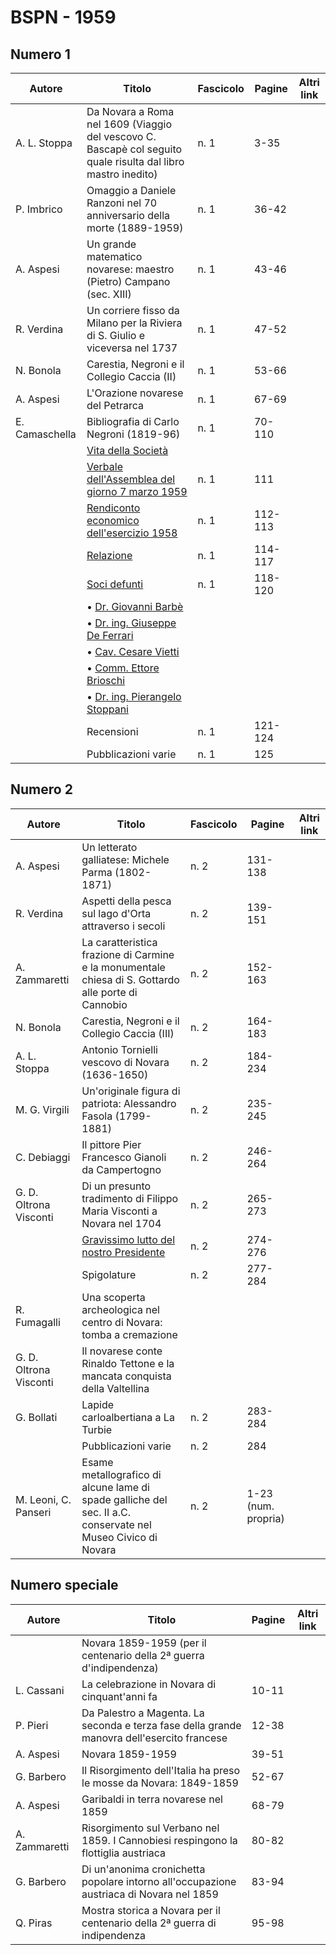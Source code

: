 # BSPN - 1959

## Numero 1

| Autore         | Titolo                                                                                                        | Fascicolo | Pagine  | Altri link |
|----------------|---------------------------------------------------------------------------------------------------------------|-----------|---------|------------|
| A. L. Stoppa   | Da Novara a Roma nel 1609 (Viaggio del vescovo C. Bascapè col seguito quale risulta dal libro mastro inedito) | n. 1      | 3-35    |            |
| P. Imbrico     | Omaggio a Daniele Ranzoni nel 70 anniversario della morte (1889-1959)                                         | n. 1      | 36-42   |            |
| A. Aspesi      | Un grande matematico novarese: maestro (Pietro) Campano (sec. XIII)                                           | n. 1      | 43-46   |            |
| R. Verdina     | Un corriere fisso da Milano per la Riviera di S. Giulio e viceversa nel 1737                                  | n. 1      | 47-52   |            |
| N. Bonola      | Carestia, Negroni e il Collegio Caccia (II)                                                                   | n. 1      | 53-66   |            |
| A. Aspesi      | L'Orazione novarese del Petrarca                                                                              | n. 1      | 67-69   |            |
| E. Camaschella | Bibliografia di Carlo Negroni (1819-96)                                                                       | n. 1      | 70-110  |            |
|                | [Vita della Società](http://www.ssno.it/BSPNo/bspn_vita59.html#590)                                           |           |         |            |
|                | [Verbale dell'Assemblea del giorno 7 marzo 1959](http://www.ssno.it/BSPNo/bspn_vita59.html#591)               | n. 1      | 111     |            |
|                | [Rendiconto economico dell'esercizio 1958](http://www.ssno.it/BSPNo/bspn_vita59.html#592)                     | n. 1      | 112-113 |            |
|                | [Relazione](http://www.ssno.it/BSPNo/bspn_vita59.html#593)                                                    | n. 1      | 114-117 |            |
|                | [Soci defunti](http://www.ssno.it/BSPNo/bspn_vita59.html#594)                                                 | n. 1      | 118-120 |            |
|                | • [Dr. Giovanni Barbè](http://www.ssno.it/BSPNo/bspn_vita59.html#594-1)                                       |           |         |            |
|                | • [Dr. ing. Giuseppe De Ferrari](http://www.ssno.it/BSPNo/bspn_vita59.html#594-2)                             |           |         |            |
|                | • [Cav. Cesare Vietti](http://www.ssno.it/BSPNo/bspn_vita59.html#594-3)                                       |           |         |            |
|                | • [Comm. Ettore Brioschi](http://www.ssno.it/BSPNo/bspn_vita59.html#594-4)                                    |           |         |            |
|                | • [Dr. ing. Pierangelo Stoppani](http://www.ssno.it/BSPNo/bspn_vita59.html#594-5)                             |           |         |            |
|                | Recensioni                                                                                                    | n. 1      | 121-124 |            |
|                | Pubblicazioni varie                                                                                           | n. 1      | 125     |            |

## Numero 2

| Autore                 | Titolo                                                                                                       | Fascicolo | Pagine              | Altri link |
|------------------------|--------------------------------------------------------------------------------------------------------------|-----------|---------------------|------------|
| A. Aspesi              | Un letterato galliatese: Michele Parma (1802-1871)                                                           | n. 2      | 131-138             |            |
| R. Verdina             | Aspetti della pesca sul lago d'Orta attraverso i secoli                                                      | n. 2      | 139-151             |            |
| A. Zammaretti          | La caratteristica frazione di Carmine e la monumentale chiesa di S. Gottardo alle porte di Cannobio          | n. 2      | 152-163             |            |
| N. Bonola              | Carestia, Negroni e il Collegio Caccia (III)                                                                 | n. 2      | 164-183             |            |
| A. L. Stoppa           | Antonio Tornielli vescovo di Novara (1636-1650)                                                              | n. 2      | 184-234             |            |
| M. G. Virgili          | Un'originale figura di patriota: Alessandro Fasola (1799-1881)                                               | n. 2      | 235-245             |            |
| C. Debiaggi            | Il pittore Pier Francesco Gianoli da Campertogno                                                             | n. 2      | 246-264             |            |
| G. D. Oltrona Visconti | Di un presunto tradimento di Filippo Maria Visconti a Novara nel 1704                                        | n. 2      | 265-273             |            |
|                        | [Gravissimo lutto del nostro Presidente](http://www.ssno.it/BSPNo/bspn_vita59.html#594-6)                    | n. 2      | 274-276             |            |
|                        | Spigolature                                                                                                  | n. 2      | 277-284             |            |
| R. Fumagalli           | Una scoperta archeologica nel centro di Novara: tomba a cremazione                                           |           |                     |            |
| G. D. Oltrona Visconti | Il novarese conte Rinaldo Tettone e la mancata conquista della Valtellina                                    |           |                     |            |
| G. Bollati             | Lapide carloalbertiana a La Turbie                                                                           | n. 2      | 283-284             |            |
|                        | Pubblicazioni varie                                                                                          | n. 2      | 284                 |            |
| M. Leoni, C. Panseri   | Esame metallografico di alcune lame di spade galliche del sec. II a.C. conservate nel Museo Civico di Novara | n. 2      | 1-23 (num. propria) |            |

## Numero speciale

| Autore        | Titolo                                                                                     | Pagine | Altri link |
|---------------|--------------------------------------------------------------------------------------------|--------|------------|
|               | Novara 1859-1959 (per il centenario della 2ª guerra d'indipendenza)                        |        |            |
| L. Cassani    | La celebrazione in Novara di cinquant'anni fa                                              | 10-11  |            |
| P. Pieri      | Da Palestro a Magenta. La seconda e terza fase della grande manovra dell'esercito francese | 12-38  |            |
| A. Aspesi     | Novara 1859-1959                                                                           | 39-51  |            |
| G. Barbero    | Il Risorgimento dell'Italia ha preso le mosse da Novara: 1849-1859                         | 52-67  |            |
| A. Aspesi     | Garibaldi in terra novarese nel 1859                                                       | 68-79  |            |
| A. Zammaretti | Risorgimento sul Verbano nel 1859. I Cannobiesi respingono la flottiglia austriaca         | 80-82  |            |
| G. Barbero    | Di un'anonima cronichetta popolare intorno all'occupazione austriaca di Novara nel 1859    | 83-94  |            |
| Q. Piras      | Mostra storica a Novara per il centenario della 2ª guerra di indipendenza                  | 95-98  |            |
